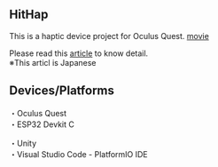 ## HitHap

This is a haptic device project for Oculus Quest.
[movie](https://youtu.be/VAA0z_yz5hs)

Please read this [article](https://note.mu/shuntaro20/n/n0e1b3d9bc039) to know detail.  
※This articl is Japanese

## Devices/Platforms
・Oculus Quest  
・ESP32 Devkit C  

・Unity  
・Visual Studio Code - PlatformIO IDE
